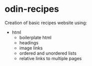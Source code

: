 # odin-recipes
Creation of basic recipes website using:
  - html
    - boilerplate html
    - headings
    - image links
    - ordered and unordered lists
    - relative links to multiple pages